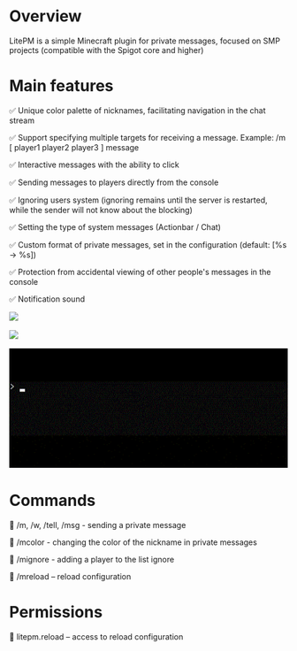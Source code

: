 # Overview

LitePM is a simple Minecraft plugin for private messages, focused on SMP projects (compatible with the Spigot core and higher)


# Main features

✅ Unique color palette of nicknames, facilitating navigation in the chat stream

✅ Support specifying multiple targets for receiving a message.
Example: /m [ player1 player2 player3 ] message

✅ Interactive messages with the ability to click

✅ Sending messages to players directly from the console

✅ Ignoring users system (ignoring remains until the server is restarted, while the sender will not know about the blocking)

✅ Setting the type of system messages (Actionbar / Chat)

✅ Custom format of private messages, set in the configuration (default: [%s -> %s])

✅ Protection from accidental viewing of other people's messages in the console

✅ Notification sound

![](https://github.com/Tema159/LitePM/blob/master/gif1.gif)

![](https://github.com/Tema159/LitePM/blob/master/gif2.gif)

![](https://github.com/Tema159/LitePM/blob/master/gif3.gif)


# Commands

🔹 /m, /w, /tell, /msg - sending a private message

🔹 /mcolor - changing the color of the nickname in private messages

🔹 /mignore - adding a player to the list ignore

🔹 /mreload – reload configuration


# Permissions

🔹 litepm.reload – access to reload configuration
